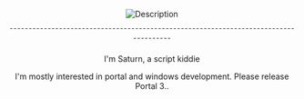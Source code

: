 <p align="center">
  <img src="https://github.com/satucat/satucat/blob/main/jiggywithit.gif?raw=true" alt="Description" />
</p>

<p align="center">
  ¯¯¯¯¯¯¯¯¯¯¯¯¯¯¯¯¯¯¯¯¯¯¯¯¯¯¯¯¯¯¯¯¯¯¯¯¯¯¯¯¯¯¯¯¯¯¯¯¯¯¯¯¯¯¯¯¯¯¯¯¯¯¯¯¯¯¯¯¯¯¯¯¯¯¯¯¯¯¯¯¯¯¯¯¯
</p>

<p align="center">
  I'm Saturn, a script kiddie
</p>
<p align="center">
  I'm mostly interested in portal and windows development. Please release Portal 3..
</p>
